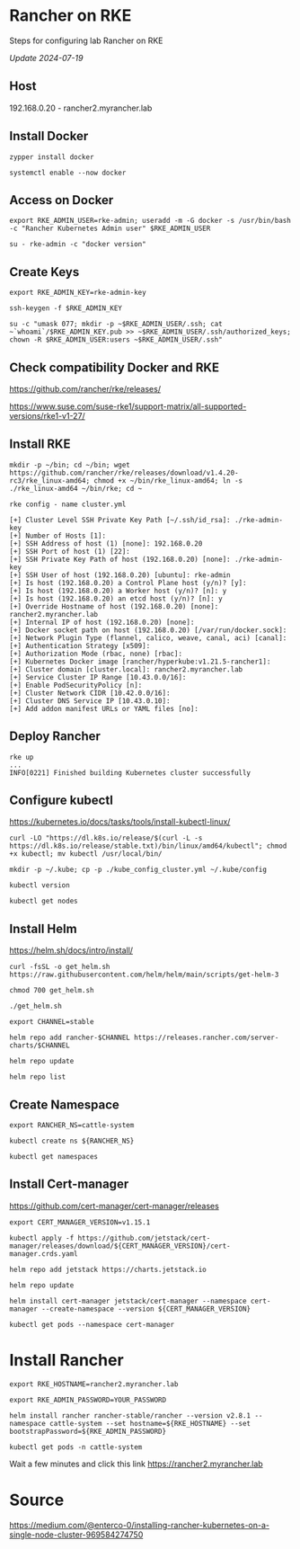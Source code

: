 # Rancher on RKE
Steps for configuring lab Rancher on RKE

_Update 2024-07-19_

## Host
192.168.0.20 - rancher2.myrancher.lab

## Install Docker
```
zypper install docker
```
```
systemctl enable --now docker
```

## Access on Docker
```
export RKE_ADMIN_USER=rke-admin; useradd -m -G docker -s /usr/bin/bash -c "Rancher Kubernetes Admin user" $RKE_ADMIN_USER
```
```
su - rke-admin -c "docker version"
```

## Create Keys
```
export RKE_ADMIN_KEY=rke-admin-key
```
```
ssh-keygen -f $RKE_ADMIN_KEY
```
```
su -c "umask 077; mkdir -p ~$RKE_ADMIN_USER/.ssh; cat ~`whoami`/$RKE_ADMIN_KEY.pub >> ~$RKE_ADMIN_USER/.ssh/authorized_keys; chown -R $RKE_ADMIN_USER:users ~$RKE_ADMIN_USER/.ssh" 
```

## Check compatibility Docker and RKE
https://github.com/rancher/rke/releases/

https://www.suse.com/suse-rke1/support-matrix/all-supported-versions/rke1-v1-27/

## Install RKE
```
mkdir -p ~/bin; cd ~/bin; wget https://github.com/rancher/rke/releases/download/v1.4.20-rc3/rke_linux-amd64; chmod +x ~/bin/rke_linux-amd64; ln -s ./rke_linux-amd64 ~/bin/rke; cd ~
```
```
rke config - name cluster.yml

[+] Cluster Level SSH Private Key Path [~/.ssh/id_rsa]: ./rke-admin-key
[+] Number of Hosts [1]:
[+] SSH Address of host (1) [none]: 192.168.0.20
[+] SSH Port of host (1) [22]:
[+] SSH Private Key Path of host (192.168.0.20) [none]: ./rke-admin-key
[+] SSH User of host (192.168.0.20) [ubuntu]: rke-admin
[+] Is host (192.168.0.20) a Control Plane host (y/n)? [y]:
[+] Is host (192.168.0.20) a Worker host (y/n)? [n]: y
[+] Is host (192.168.0.20) an etcd host (y/n)? [n]: y
[+] Override Hostname of host (192.168.0.20) [none]: rancher2.myrancher.lab
[+] Internal IP of host (192.168.0.20) [none]:
[+] Docker socket path on host (192.168.0.20) [/var/run/docker.sock]:
[+] Network Plugin Type (flannel, calico, weave, canal, aci) [canal]:
[+] Authentication Strategy [x509]:
[+] Authorization Mode (rbac, none) [rbac]:
[+] Kubernetes Docker image [rancher/hyperkube:v1.21.5-rancher1]:
[+] Cluster domain [cluster.local]: rancher2.myrancher.lab
[+] Service Cluster IP Range [10.43.0.0/16]:
[+] Enable PodSecurityPolicy [n]:
[+] Cluster Network CIDR [10.42.0.0/16]:
[+] Cluster DNS Service IP [10.43.0.10]:
[+] Add addon manifest URLs or YAML files [no]:
```

## Deploy Rancher
```
rke up
...
INFO[0221] Finished building Kubernetes cluster successfully
```

## Configure kubectl
https://kubernetes.io/docs/tasks/tools/install-kubectl-linux/
```
curl -LO "https://dl.k8s.io/release/$(curl -L -s https://dl.k8s.io/release/stable.txt)/bin/linux/amd64/kubectl"; chmod +x kubectl; mv kubectl /usr/local/bin/
```
```
mkdir -p ~/.kube; cp -p ./kube_config_cluster.yml ~/.kube/config
```
```
kubectl version
```
```
kubectl get nodes
```

## Install Helm
https://helm.sh/docs/intro/install/
```
curl -fsSL -o get_helm.sh https://raw.githubusercontent.com/helm/helm/main/scripts/get-helm-3
```
```
chmod 700 get_helm.sh
```
```
./get_helm.sh
```
```
export CHANNEL=stable
```
```
helm repo add rancher-$CHANNEL https://releases.rancher.com/server-charts/$CHANNEL
```
```
helm repo update
```
```
helm repo list
```

## Create Namespace
```
export RANCHER_NS=cattle-system
```
```
kubectl create ns ${RANCHER_NS}
```
```
kubectl get namespaces
```

## Install Cert-manager
https://github.com/cert-manager/cert-manager/releases
```
export CERT_MANAGER_VERSION=v1.15.1
```
```
kubectl apply -f https://github.com/jetstack/cert-manager/releases/download/${CERT_MANAGER_VERSION}/cert-manager.crds.yaml
```
```
helm repo add jetstack https://charts.jetstack.io
```
```
helm repo update
```
```
helm install cert-manager jetstack/cert-manager --namespace cert-manager --create-namespace --version ${CERT_MANAGER_VERSION}
```
```
kubectl get pods --namespace cert-manager
```

# Install Rancher
```
export RKE_HOSTNAME=rancher2.myrancher.lab
```
```
export RKE_ADMIN_PASSWORD=YOUR_PASSWORD
```
```
helm install rancher rancher-stable/rancher --version v2.8.1 --namespace cattle-system --set hostname=${RKE_HOSTNAME} --set bootstrapPassword=${RKE_ADMIN_PASSWORD}
```
```
kubectl get pods -n cattle-system
```

Wait a few minutes and click this link https://rancher2.myrancher.lab

# Source
https://medium.com/@enterco-0/installing-rancher-kubernetes-on-a-single-node-cluster-969584274750
